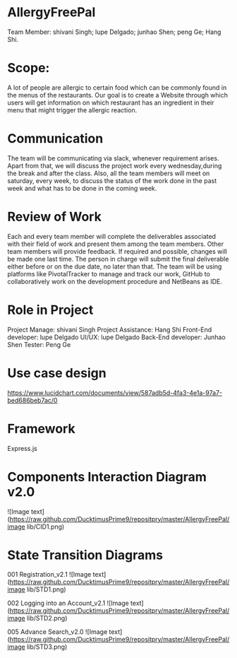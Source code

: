 # AllergyFreePal
Team Member: shivani Singh; lupe Delgado; junhao Shen; peng Ge; Hang Shi.

# Scope:
A lot of people are allergic to certain food which can be commonly found in the menus of the restaurants. Our goal is to create a Website through which users will get information on which restaurant has an ingredient in their menu that might trigger the allergic reaction. 

# Communication
The team will be communicating via slack, whenever requirement arises. Apart from that, we will discuss the project work every wednesday,during the break and after the class. Also, all the team members will meet on saturday, every week, to discuss the status of the work done in the past week and what has to be done in the coming week.

# Review of Work
Each and every team member will complete the deliverables associated with their field of work and present them among the team members.
Other team members will provide feedback.
If required and possible, changes will be made one last time.
The person in charge will submit the final deliverable either before or on the due date, no later than that.
The team will be using platforms like PivotalTracker to manage and track our work, GitHub to collaboratively work on the development procedure and NetBeans as IDE.

# Role in Project
Project Manage: shivani Singh 
Project Assistance: Hang Shi 
Front-End developer: lupe Delgado 
UI/UX: lupe Delgado 
Back-End developer: Junhao Shen 
Tester: Peng Ge

# Use case design

https://www.lucidchart.com/documents/view/587adb5d-4fa3-4e1a-97a7-bed686beb7ac/0



# Framework

Express.js


# Components Interaction Diagram v2.0
![Image text](https://raw.github.com/DucktimusPrime9/repositpry/master/AllergyFreePal/image lib/CID1.png)

# State Transition Diagrams 

001 Registration_v2.1
![Image text](https://raw.github.com/DucktimusPrime9/repositpry/master/AllergyFreePal/image lib/STD1.png)

002 Logging into an Account_v2.1
![Image text](https://raw.github.com/DucktimusPrime9/repositpry/master/AllergyFreePal/image lib/STD2.png)

005 Advance Search_v2.0
![Image text](https://raw.github.com/DucktimusPrime9/repositpry/master/AllergyFreePal/image lib/STD3.png)

